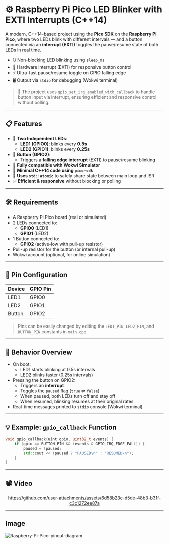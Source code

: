 # ⚙️ Raspberry Pi Pico LED Blinker with EXTI Interrupts (C++14)

A modern, C++14-based project using the **Pico SDK** on the **Raspberry Pi Pico**, where two LEDs blink with different intervals — and a button connected via an **interrupt (EXTI)** toggles the pause/resume state of both LEDs in real time.

- 🔃 Non-blocking LED blinking using `sleep_ms`
- 🧠 Hardware interrupt (EXTI) for responsive button control
- ⚡ Ultra-fast pause/resume toggle on GPIO falling edge
- 🖥️ Output via `stdio` for debugging (Wokwi terminal)

> 🔧 The project uses `gpio_set_irq_enabled_with_callback` to handle button input via interrupt, ensuring efficient and responsive control without polling.

---

## 📋 Features

- 🌈 **Two Independent LEDs**:
  - **LED1 (GPIO0)**: blinks every **0.5s**
  - **LED2 (GPIO1)**: blinks every **0.25s**
- 🔘 **Button (GPIO2)**:
  - Triggers a **falling edge interrupt** (EXTI) to pause/resume blinking
- 🚀 **Fully compatible with Wokwi Simulator**
- 🧱 **Minimal C++14 code using `pico-sdk`**
- 🧠 **Uses `std::atomic`** to safely share state between main loop and ISR
- ✅ **Efficient & responsive** without blocking or polling

---

## 🛠️ Requirements

- A Raspberry Pi Pico board (real or simulated)
- 2 LEDs connected to:
  - **GPIO0** (LED1)
  - **GPIO1** (LED2)
- 1 Button connected to:
  - **GPIO2** (active-low with pull-up resistor)
- Pull-up resistor for the button (or internal pull-up)
- Wokwi account (optional, for online simulation)

---

## 🔩 Pin Configuration

| Device | GPIO Pin |
|--------|----------|
| LED1   | GPIO0    |
| LED2   | GPIO1    |
| Button | GPIO2    |

> Pins can be easily changed by editing the `LED1_PIN`, `LED2_PIN`, and `BUTTON_PIN` constants in `main.cpp`.

---

## 🧪 Behavior Overview

- On boot:
  - LED1 starts blinking at 0.5s intervals
  - LED2 blinks faster (0.25s intervals)
- Pressing the button on GPIO2:
  - Triggers an **interrupt**
  - Toggles the `paused` flag (`true` ⇄ `false`)
  - When paused, both LEDs turn off and stay off
  - When resumed, blinking resumes at their original rates
- Real-time messages printed to `stdio` console (Wokwi terminal)


---

## 💡 Example: `gpio_callback` Function

```cpp
void gpio_callback(uint gpio, uint32_t events) {
    if (gpio == BUTTON_PIN && (events & GPIO_IRQ_EDGE_FALL)) {
        paused = !paused;
        std::cout << (paused ? "PAUSED\n" : "RESUMED\n");
    }
}
```

---

## 📽️ Vídeo

<div align="center">


https://github.com/user-attachments/assets/6d58b23c-d5de-48b3-b31f-c3c1272ee87a


</div>

---

## Image

![Raspberry-Pi-Pico-pinout-diagram](https://github.com/user-attachments/assets/a564f765-4bce-483a-8644-6c9662537737)
